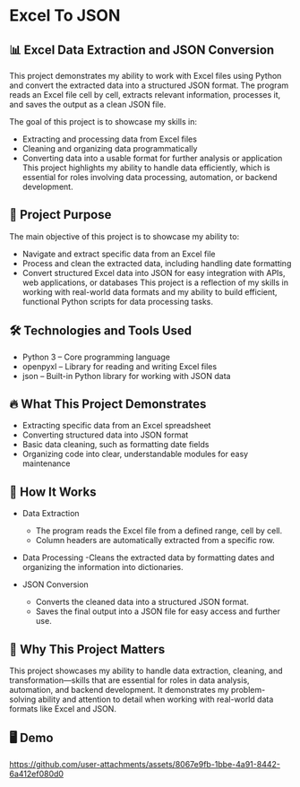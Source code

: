 # Excel To JSON


## 📊 Excel Data Extraction and JSON Conversion

This project demonstrates my ability to work with Excel files using Python and convert the extracted data into a structured JSON format. The program reads an Excel file cell by cell, extracts relevant information, processes it, and saves the output as a clean JSON file.

The goal of this project is to showcase my skills in:

- Extracting and processing data from Excel files
- Cleaning and organizing data programmatically
- Converting data into a usable format for further analysis or application
This project highlights my ability to handle data efficiently, which is essential for roles involving data processing, automation, or backend development.



## 🎯 Project Purpose

The main objective of this project is to showcase my ability to:

- Navigate and extract specific data from an Excel file
- Process and clean the extracted data, including handling date formatting
- Convert structured Excel data into JSON for easy integration with APIs, web applications, or databases
This project is a reflection of my skills in working with real-world data formats and my ability to build efficient, functional Python scripts for data processing tasks.



## 🛠️ Technologies and Tools Used
- Python 3 – Core programming language
- openpyxl – Library for reading and writing Excel files
- json – Built-in Python library for working with JSON data



## 🔥 What This Project Demonstrates
- Extracting specific data from an Excel spreadsheet
- Converting structured data into JSON format
- Basic data cleaning, such as formatting date fields
- Organizing code into clear, understandable modules for easy maintenance



## 📄 How It Works
- Data Extraction

  - The program reads the Excel file from a defined range, cell by cell.
  - Column headers are automatically extracted from a specific row.
  
- Data Processing
  -Cleans the extracted data by formatting dates and organizing the information into dictionaries.

- JSON Conversion
  - Converts the cleaned data into a structured JSON format.
  - Saves the final output into a JSON file for easy access and further use.


 
## 🚀 Why This Project Matters
This project showcases my ability to handle data extraction, cleaning, and transformation—skills that are essential for roles in data analysis, automation, and backend development. It demonstrates my problem-solving ability and attention to detail when working with real-world data formats like Excel and JSON.


## 🖥️ Demo



https://github.com/user-attachments/assets/8067e9fb-1bbe-4a91-8442-6a412ef080d0


